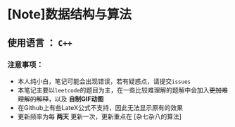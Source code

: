 # [Note]数据结构与算法

## 使用语言 ： `C++`

### 注意事项：

* 本人纯小白，笔记可能会出现错误，若有疑惑点，请提交`issues`
* 本笔记主要以`leetcode`的题目为主，在一些比较难理解的题解中会加入~~更加难理解的解释~~，以及 **自制GIF动图**
* 在Github上有些LateX公式不支持，因此无法显示原有的效果
* 更新频率为每 **两天** 更新一次，更新重点在 [杂七杂八的算法]
